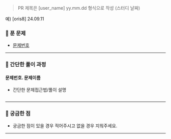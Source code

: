 > PR 제목은 [user_name] yy.mm.dd 형식으로 작성 (스터디 날짜)

예) [oris8] 24.09.11

### 📌 푼 문제

- [문제번호]()

---

### 📝 간단한 풀이 과정

#### 문제번호. 문제이름

- 간단한 문제접근법/풀이 설명

```javascript

```

---

### 🙌 궁금한 점

- 궁금한 점이 있을 경우 적어주시고 없을 경우 지워주세요.

---

